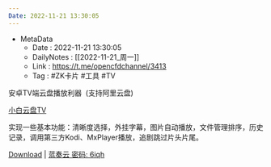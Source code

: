 ```yaml
---
Date: 2022-11-21 13:30:05
---
```

- MetaData
	- Date : 2022-11-21 13:30:05
	- DailyNotes : [[2022-11-21_周一]]
	- Link : https://t.me/opencfdchannel/3413
	- Tag : #ZK卡片 #工具 #TV


安卓TV端云盘播放利器  (支持阿里云盘) 

[小白云盘TV](https://crazynoby.github.io/)

实现一些基本功能：清晰度选择，外挂字幕，图片自动播放，文件管理排序，历史记录，调用第三方Kodi、MxPlayer播放，追剧跳过片头片尾。 

[Download](https://crazynoby.github.io/download/app-release.apk) | [蓝奏云 密码: 6iqh](https://wwt.lanzouw.com/iCSoR0gbu9if)